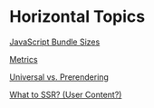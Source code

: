 # Horizontal Topics

[JavaScript Bundle Sizes](./bundle-sizes)

[Metrics](./metrics)

[Universal vs. Prerendering](./universal-prerendering)

[What to SSR? (User Content?)](./what-to-ssr)
